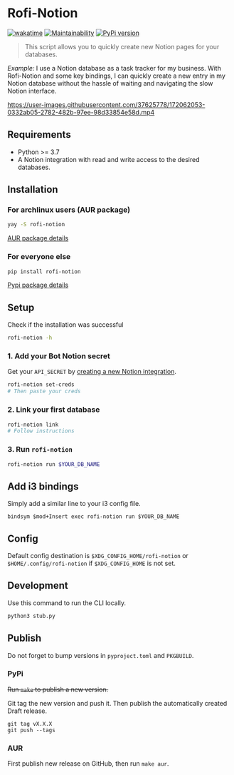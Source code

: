 # Rofi-Notion

[![wakatime](https://wakatime.com/badge/github/mathix420/rofi-notion.svg)](https://wakatime.com/badge/github/mathix420/rofi-notion) [![Maintainability](https://api.codeclimate.com/v1/badges/5c9f6aa7ba7bf5d8d8bc/maintainability)](https://codeclimate.com/github/mathix420/rofi-notion/maintainability) [![PyPi version](https://badgen.net/pypi/v/rofi-notion/)](https://pypi.org/project/rofi-notion)

> This script allows you to quickly create new Notion pages for your databases.

*Example:* I use a Notion database as a task tracker for my business. With Rofi-Notion and some key bindings, I can quickly create a new entry in my Notion database without the hassle of waiting and navigating the slow Notion interface.


https://user-images.githubusercontent.com/37625778/172062053-0332ab05-2782-482b-97ee-98d33854e58d.mp4

## Requirements

- Python >= 3.7
- A Notion integration with read and write access to the desired databases.

## Installation

### For archlinux users (AUR package)

```bash
yay -S rofi-notion
```
[AUR package details](https://aur.archlinux.org/packages/rofi-notion)

### For everyone else

```bash
pip install rofi-notion
```
[Pypi package details](https://pypi.org/project/rofi-notion/)

## Setup

Check if the installation was successful
```bash
rofi-notion -h
```

### 1. Add your Bot Notion secret

Get your `API_SECRET` by [creating a new Notion integration](https://www.notion.so/my-integrations).

```bash
rofi-notion set-creds
# Then paste your creds
```

### 2. Link your first database

```bash
rofi-notion link
# Follow instructions
```

### 3. Run `rofi-notion`

```bash
rofi-notion run $YOUR_DB_NAME
```

## Add i3 bindings

Simply add a similar line to your i3 config file.
```config
bindsym $mod+Insert exec rofi-notion run $YOUR_DB_NAME
```

## Config

Default config destination is `$XDG_CONFIG_HOME/rofi-notion` or `$HOME/.config/rofi-notion` if `$XDG_CONFIG_HOME` is not set.

## Development

Use this command to run the CLI locally.
```bash
python3 stub.py
```

## Publish

Do not forget to bump versions in `pyproject.toml` and `PKGBUILD`.

### PyPi

~~Run `make` to publish a new version.~~

Git tag the new version and push it.
Then publish the automatically created Draft release.

```
git tag vX.X.X
git push --tags
```

### AUR

First publish new release on GitHub, then run `make aur`.
